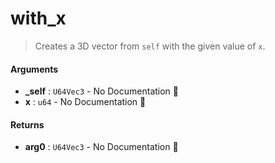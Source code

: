 # with\_x

>  Creates a 3D vector from `self` with the given value of `x`.

#### Arguments

- **\_self** : `U64Vec3` \- No Documentation 🚧
- **x** : `u64` \- No Documentation 🚧

#### Returns

- **arg0** : `U64Vec3` \- No Documentation 🚧